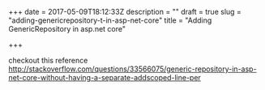 +++
date = 2017-05-09T18:12:33Z
description = ""
draft = true
slug = "adding-genericrepository-t-in-asp-net-core"
title = "Adding GenericRepository<T> in asp.net core"

+++


checkout this reference http://stackoverflow.com/questions/33566075/generic-repository-in-asp-net-core-without-having-a-separate-addscoped-line-per

